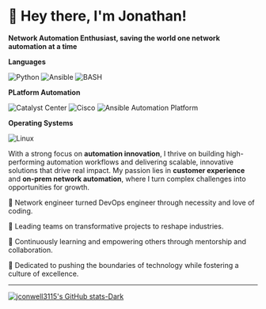 # 👋 Hey there, I'm Jonathan!
**Network Automation Enthusiast, saving the world one network automation at a time**

**Languages**

![Python](https://img.shields.io/badge/Code-Python-informational?style=flat&logo=python&color=3776AB)
![Ansible](https://img.shields.io/badge/Config%20Management-Ansible-blue?logo=Ansible)
![BASH](https://img.shields.io/badge/Scripting-BASH-blue?logo=Linux)


**PLatform Automation**

![Catalyst Center](https://img.shields.io/badge/PLatform-Catalyst%20Center-blue?logo=Cisco)
![Cisco](https://img.shields.io/badge/Platform-Cisco%20IOSXE-green?logo=cisco)
![Ansible Automation Platform](https://img.shields.io/badge/Platform-AAP-green?logo=Ansible)


**Operating Systems**

![Linux](https://img.shields.io/badge/System-Linux-informational?style=flat&logo=linux&color=FCC624)

With a strong focus on **automation innovation**, I thrive on building high-performing automation workflows and delivering scalable, innovative solutions that drive real impact. My passion lies in **customer experience** and **on-prem network automation**, where I turn complex challenges into opportunities for growth.

📖 Network engineer turned DevOps engineer through necessity and love of coding.

🔭 Leading teams on transformative projects to reshape industries.

🌱 Continuously learning and empowering others through mentorship and collaboration.

🚀 Dedicated to pushing the boundaries of technology while fostering a culture of excellence. 

***
[![jconwell3115's GitHub stats-Dark](https://github-readme-stats.vercel.app/api?username=jconwell3115&show_icons=true&theme=dark#gh-dark-mode-only)](https://github.com/jconwell3115/github-readme-stats#gh-dark-mode-only)

<!---
jconwell3115/jconwell3115 is a ✨ special ✨ repository because its `README.md` (this file) appears on your GitHub profile.
You can click the Preview link to take a look at your changes.
--->
